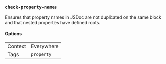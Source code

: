 ### `check-property-names`

Ensures that property names in JSDoc are not duplicated on the same block
and that nested properties have defined roots.

#### Options

|||
|---|---|
|Context|Everywhere|
|Tags|`property`|

<!-- assertions checkPropertyNames -->
